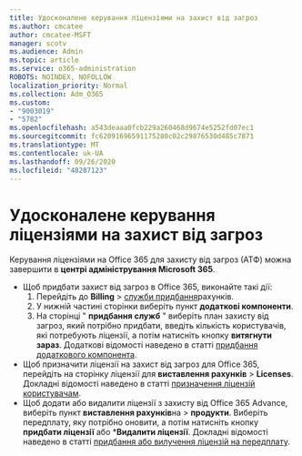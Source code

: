 ```yaml
---
title: Удосконалене керування ліцензіями на захист від загроз
ms.author: cmcatee
author: cmcatee-MSFT
manager: scotv
ms.audience: Admin
ms.topic: article
ms.service: o365-administration
ROBOTS: NOINDEX, NOFOLLOW
localization_priority: Normal
ms.collection: Adm_O365
ms.custom:
- "9003019"
- "5782"
ms.openlocfilehash: a543deaaa0fcb229a260468d9674e5252fd07ec1
ms.sourcegitcommit: fc62091696591175280c02c29876530d485c7871
ms.translationtype: MT
ms.contentlocale: uk-UA
ms.lasthandoff: 09/26/2020
ms.locfileid: "48287123"
---
```

# <a name="advanced-threat-protection-license-management"></a>Удосконалене керування ліцензіями на захист від загроз

Керування ліцензіями на Office 365 для захисту від загроз (АТФ) можна завершити в  **центрі адміністрування Microsoft 365**.

- Щоб придбати захист від загроз в Office 365, виконайте такі дії:
    1. Перейдіть до **Billing**  >  [служби придбання](https://go.microsoft.com/fwlink/p/?linkid=868433)рахунків.
    2. У нижній частині сторінки виберіть пункт **додаткові компоненти**.
    3. На сторінці " **придбання служб** " виберіть план захисту від загроз, який потрібно придбати, введіть кількість користувачів, які потребують ліцензії, а потім натисніть кнопку **витягнути зараз**. Додаткові відомості наведено в статті [придбання додаткового компонента](https://docs.microsoft.com/microsoft-365/commerce/buy-or-edit-an-add-on).
- Щоб призначити ліцензії на захист від загроз для Office 365, перейдіть на сторінку ліцензії для **виставлення рахунків**  >  **Licenses**. Докладні відомості наведено в статті [призначення ліцензій користувачам](https://docs.microsoft.com/microsoft-365/admin/manage/assign-licenses-to-users).
- Щоб додати або видалити ліцензії з захисту від Office 365 Advance, виберіть пункт **виставлення рахунків**на  >  **продукти**. Виберіть передплату, яку потрібно оновити, а потім натисніть кнопку **придбати ліцензії** або ***Видалити ліцензії**. Докладні відомості наведено в статті [придбання або вилучення ліцензій на передплату](https://docs.microsoft.com/microsoft-365/commerce/licenses/buy-licenses).